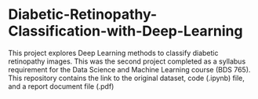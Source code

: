 # Diabetic-Retinopathy-Classification-with-Deep-Learning
This project explores Deep Learning methods to classify diabetic retinopathy images.
This was the second project completed as a syllabus requirement for the Data Science and Machine Learning course (BDS 765). 
This repository contains the link to the original dataset, code (.ipynb) file, and a report document file (.pdf)
